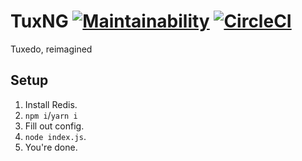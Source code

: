 # TuxNG [![Maintainability](https://api.codeclimate.com/v1/badges/311004163b2ea78a8853/maintainability)](https://codeclimate.com/github/ClarityMoe/nxtbot/maintainability) [![CircleCI](https://circleci.com/gh/ClarityMoe/nxtbot.svg?style=svg)](https://circleci.com/gh/ClarityMoe/nxtbot)
Tuxedo, reimagined

## Setup
1. Install Redis.  
2. `npm i`/`yarn i` 
3. Fill out config.  
4. `node index.js`. 
5. You're done.

